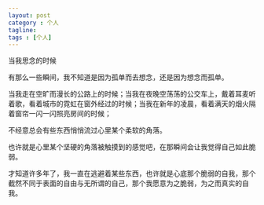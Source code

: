 ```yaml
---
layout: post
category : 个人
tagline: 
tags : [个人]
---
```


当我思念的时候


有那么一些瞬间，我不知道是因为孤单而去想念，还是因为想念而孤单。

当我走在空旷而漫长的公路上的时候；当我在夜晚空荡荡的公交车上，戴着耳麦听着歌，看着城市的霓虹在窗外经过的时候；当我在新年的凌晨，看着满天的烟火隔着窗帘一闪一闪照亮房间的时候；

不经意总会有些东西悄悄流过心里某个柔软的角落。

也许就是心里某个坚硬的角落被触摸到的感觉吧，在那瞬间会让我觉得自己如此脆弱。

才知道许多年了，我一直在逃避着某些东西，也许就是心底那个脆弱的自我，那个截然不同于表面的自由与无所谓的自己，那个我愿意为之脆弱，为之而真实的自我。
